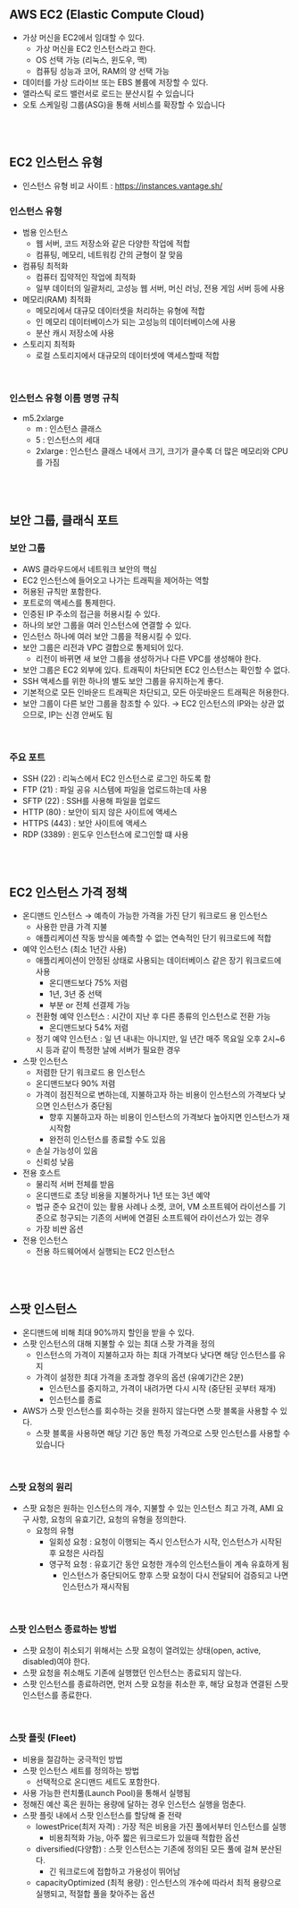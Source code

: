 ## AWS EC2 (Elastic Compute Cloud)

- 가상 머신을 EC2에서 임대할 수 있다.
  - 가상 머신을 EC2 인스턴스라고 한다.
  - OS 선택 가능 (리눅스, 윈도우, 맥)
  - 컴퓨팅 성능과 코어, RAM의 양 선택 가능
- 데이터를 가상 드라이브 또는 EBS 볼륨에 저장할 수 있다.
- 앨라스틱 로드 밸런서로 로드는 분산시킬 수 있습니다
- 오토 스케일링 그룹(ASG)을 통해 서비스를 확장할 수 있습니다

<br>
<br>

## EC2 인스턴스 유형

- 인스턴스 유형 비교 사이트 : https://instances.vantage.sh/

### 인스턴스 유형

- 범용 인스턴스
  - 웹 서버, 코드 저장소와 같은 다양한 작업에 적합
  - 컴퓨팅, 메모리, 네트워킹 간의 균형이 잘 맞음
- 컴퓨팅 최적화
  - 컴퓨터 집약적인 작업에 최적화
  - 일부 데이터의 일괄처리, 고성능 웹 서버, 머신 러닝, 전용 게임 서버 등에 사용
- 메모리(RAM) 최적화
  - 메모리에서 대규모 데이터셋을 처리하는 유형에 적합
  - 인 메모리 데이터베이스가 되는 고성능의 데이터베이스에 사용
  - 분산 캐시 저장소에 사용
- 스토리지 최적화
  - 로컬 스토리지에서 대규모의 데이터셋에 액세스할때 적합

<br>

### 인스턴스 유형 이름 명명 규칙

- m5.2xlarge
  - m : 인스턴스 클래스
  - 5 : 인스턴스의 세대
  - 2xlarge : 인스턴스 클래스 내에서 크기, 크기가 클수록 더 많은 메모리와 CPU를 가짐

<br>
<br>

## 보안 그룹, 클래식 포트

### 보안 그룹

- AWS 클라우드에서 네트워크 보안의 핵심
- EC2 인스턴스에 들어오고 나가는 트래픽을 제어하는 역할
- 허용된 규칙만 포함한다.
- 포트로의 액세스를 통제한다.
- 인증된 IP 주소의 접근을 허용시킬 수 있다.
- 하나의 보안 그룹을 여러 인스턴스에 연결할 수 있다.
- 인스턴스 하나에 여러 보안 그룹을 적용시킬 수 있다.
- 보안 그룹은 리전과 VPC 결합으로 통제되어 있다.
  - 리전이 바뀌면 새 보안 그룹을 생성하거나 다른 VPC를 생성해야 한다.
- 보안 그룹은 EC2 외부에 있다. 트래픽이 차단되면 EC2 인스턴스는 확인할 수 없다.
- SSH 액세스를 위한 하나의 별도 보안 그룹을 유지하는게 좋다.
- 기본적으로 모든 인바운드 트래픽은 차단되고, 모든 아웃바운드 트래픽은 허용한다.
- 보안 그룹이 다른 보안 그룹을 참조할 수 있다. → EC2 인스턴스의 IP와는 상관 없으므로, IP는 신경 안써도 됨

<br>

### 주요 포트

- SSH (22) : 리눅스에서 EC2 인스턴스로 로그인 하도록 함
- FTP (21) : 파일 공유 시스템에 파일을 업로드하는데 사용
- SFTP (22) : SSH를 사용해 파일을 업로드
- HTTP (80) : 보안이 되지 않은 사이트에 액세스
- HTTPS (443) : 보안 사이트에 액세스
- RDP (3389) : 윈도우 인스턴스에 로그인할 떄 사용

<br>
<br>

## EC2 인스턴스 가격 정책

- 온디맨드 인스턴스 → 예측이 가능한 가격을 가진 단기 워크로드 용 인스턴스
  - 사용한 만큼 가격 지불
  - 애플리케이션 작동 방식을 예측할 수 없는 연속적인 단기 워크로드에 적합
- 예약 인스턴스 (최소 1년간 사용)
  - 애플리케이션이 안정된 상태로 사용되는 데이터베이스 같은 장기 워크로드에 사용
    - 온디맨드보다 75% 저렴
    - 1년, 3년 중 선택
    - 부분 or 전체 선결제 가능
  - 전환형 예약 인스턴스 : 시간이 지난 후 다른 종류의 인스턴스로 전환 가능
    - 온디맨드보다 54% 저렴
  - 정기 예약 인스턴스 : 일 년 내내는 아니지만, 일 년간 매주 목요일 오후 2시~6시 등과 같이 특정한 날에 서버가 필요한 경우
- 스팟 인스턴스
  - 저렴한 단기 워크로드 용 인스턴스
  - 온디맨드보다 90% 저렴
  - 가격이 점진적으로 변하는데, 지불하고자 하는 비용이 인스턴스의 가격보다 낮으면 인스턴스가 중단됨
    - 향후 지불하고자 하는 비용이 인스턴스의 가격보다 높아지면 인스턴스가 재시작함
    - 완전히 인스턴스를 종료할 수도 있음
  - 손실 가능성이 있음
  - 신뢰성 낮음
- 전용 호스트
  - 물리적 서버 전체를 받음
  - 온디맨드로 초당 비용을 지불하거나 1년 또는 3년 예약
  - 법규 준수 요건이 있는 활용 사례나 소켓, 코어, VM 소프트웨어 라이선스를 기준으로 청구되는 기존의 서버에 연결된 소프트웨어 라이선스가 있는 경우
  - 가장 비싼 옵션
- 전용 인스턴스
  - 전용 하드웨어에서 실행되는 EC2 인스턴스

<br>
<br>

## 스팟 인스턴스

- 온디맨드에 비해 최대 90%까지 할인을 받을 수 있다.
- 스팟 인스턴스의 대해 지불할 수 있는 최대 스팟 가격을 정의
  - 인스턴스의 가격이 지불하고자 하는 최대 가격보다 낮다면 해당 인스턴스를 유지
  - 가격이 설정한 최대 가격을 초과할 경우의 옵션 (유예기간은 2분)
    - 인스턴스를 중지하고, 가격이 내려가면 다시 시작 (중단된 곳부터 재개)
    - 인스턴스를 종료
- AWS가 스팟 인스턴스를 회수하는 것을 원하지 않는다면 스팟 블록을 사용할 수 있다.
  - 스팟 블록을 사용하면 해당 기간 동안 특정 가격으로 스팟 인스턴스를 사용할 수 있습니다

<br>

### 스팟 요청의 원리

- 스팟 요청은 원하는 인스턴스의 개수, 지불할 수 있는 인스턴스 최고 가격, AMI 요구 사항, 요청의 유효기간, 요청의 유형을 정의한다.
  - 요청의 유형
    - 일회성 요청 : 요청이 이행되는 즉시 인스턴스가 시작, 인스턴스가 시작된 후 요청은 사라짐
    - 영구적 요청 : 유효기간 동안 요청한 개수의 인스턴스들이 계속 유효하게 됨
      - 인스턴스가 중단되어도 향후 스팟 요청이 다시 전달되어 검증되고 나면 인스턴스가 재시작됨

<br>

### 스팟 인스턴스 종료하는 방법

- 스팟 요청이 취소되기 위해서는 스팟 요청이 열려있는 상태(open, active, disabled)여야 한다.
- 스팟 요청을 취소해도 기존에 실행했던 인스턴스는 종료되지 않는다.
- 스팟 인스턴스를 종료하려면, 먼저 스팟 요청을 취소한 후, 해당 요청과 연결된 스팟 인스턴스를 종료한다.

<br>

### 스팟 플릿 (Fleet)

- 비용을 절감하는 궁극적인 방법
- 스팟 인스턴스 세트를 정의하는 방법
  - 선택적으로 온디맨드 세트도 포함한다.
- 사용 가능한 런치풀(Launch Pool)을 통해서 실행됨
- 정해진 예산 혹은 원하는 용량에 달하는 경우 인스턴스 실행을 멈춘다.
- 스팟 플릿 내에서 스팟 인스턴스를 할당해 줄 전략
  - lowestPrice(최저 자격) : 가장 적은 비용을 가진 풀에서부터 인스턴스를 실행
    - 비용최적화 가능, 아주 짧은 워크로드가 있을때 적합한 옵션
  - diversified(다양함) : 스팟 인스턴스는 기존에 정의된 모든 풀에 걸쳐 분산된다.
    - 긴 워크로드에 접합하고 가용성이 뛰어남
  - capacityOptimized (최적 용량) : 인스턴스의 개수에 따라서 최적 용량으로 실행되고, 적절합 풀을 찾아주는 옵션
